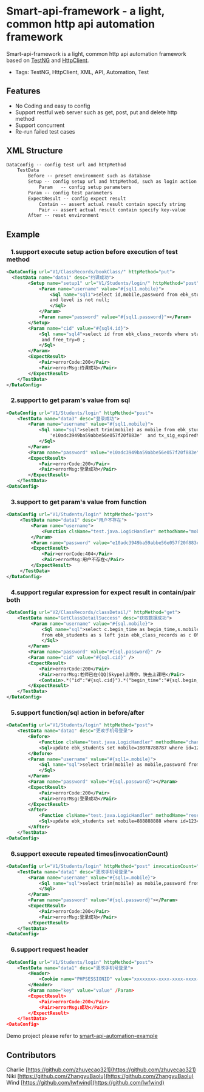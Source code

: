 # Smart-api-framework - a light, common http api automation framework

Smart-api-framework is a light, common http api automation framework based on [TestNG](http://testng.org/doc/index.html) and [HttpClient](http://hc.apache.org/httpcomponents-client-ga/).

* Tags: TestNG, HttpClient, XML, API, Automation, Test

## Features

* No Coding and easy to config
* Support restful web server such as get, post, put and delete http method
* Support concurrent
* Re-run failed test cases

## XML Structure
```xml
DataConfig -- config test url and httpMethod
    TestData
        Before -- preset environment such as database
        Setup -- config setup url and httpMethod, such as login action
            Param	-- config setup parameters
        Param -- config test parameters
        ExpectResult -- config expect result
            Contain	-- assert actual result contain specify string
            Pair -- assert actual result contain specify key-value
        After -- reset environment
```
## Example

### &nbsp;&nbsp; 1.support execute setup action before execution of test method
```xml
<DataConfig url="V1/ClassRecords/bookClass/" httpMethod="put">
  <TestData name="data1" desc="约课成功">
        <Setup name="setup1" url="V1/Students/login/" httpMethod="post">
            <Param name="username" value="#{sql1.mobile}">
                <Sql name="sql1">select id,mobile,password from ebk_students where status=1 and acoin>100 
                and level is not null;
                </Sql>
            </Param>
            <Param name="password" value="#{sql1.password}"></Param>
        </Setup>
        <Param name="cid" value="#{sql4.id}">
            <Sql name="sql4">select id from ebk_class_records where status=0 and begin_time>unix_timestamp()
             and free_try=0 ;
            </Sql>
        </Param>
        <ExpectResult>
            <Pair>errorCode:200</Pair>
            <Pair>errorMsg:约课成功</Pair>
        </ExpectResult>
    </TestData>
</DataConfig>
```

### &nbsp;&nbsp; 2.support to get param's value from sql
```xml
<DataConfig url="V1/Students/login" httpMethod="post">
    <TestData name="data3" desc="登录成功">
        <Param name="username" value="#{sql1.mobile}">
            <Sql name="sql">select trim(mobile) as mobile from ebk_students where password =
                'e10adc3949ba59abbe56e057f20f883e'  and tx_sig_expiredtime> curdate()+86400;
            </Sql>
        </Param>
        <Param name="password" value="e10adc3949ba59abbe56e057f20f883e"></Param>
        <ExpectResult>
            <Pair>errorCode:200</Pair>
            <Pair>errorMsg:登录成功</Pair>
        </ExpectResult>
    </TestData>  
<DataConfig>
```
    
### &nbsp;&nbsp; 3.support to get param's value from function
```xml
<DataConfig url="V1/Students/login" httpMethod="post">
     <TestData name="data1" desc="用户不存在">
         <Param name="username">
             <Function clsName="test.java.LogicHandler" methodName="mobileGenerator"></Function>
         </Param>
         <Param name="password" value="e10adc3949ba59abbe56e057f20f883e"></Param>
         <ExpectResult>
             <Pair>errorCode:404</Pair>
             <Pair>errorMsg:用户不存在</Pair>
         </ExpectResult>
     </TestData>
</DataConfig>
```

### &nbsp;&nbsp; 4.support regular expression for expect result in contain/pair both 
```xml
<DataConfig url="V2/ClassRecords/classDetail/" httpMethod="get">
    <TestData name="GetClassDetailSuccess" desc="获取数据成功">
         <Param name="username" value="#{sql.mobile}">
             <Sql name="sql">select c.begin_time as begin_time,s.mobile as mobile ,password,c.id as cid 
             from ebk_students as s left join ebk_class_records as c ON s.id = c.sid limit 100;
             </Sql>
        </Param>
        <Param name="password" value="#{sql.password}" />
        <Param name="cid" value="#{sql.cid}" />
        <ExpectResult>
            <Pair>errorCode:200</Pair>
            <Pair>errorMsg:老师已在(QQ|Skype)上等你，快去上课吧</Pair>
            <Contain>.*("id":"#{sql.cid}").*("begin_time":"#{sql.begin_time}").*</Contain>
        </ExpectResult>
    </TestData>
</DataConfig>
```

### &nbsp;&nbsp; 5.support function/sql action in before/after
```xml
<DataConfig url="V1/Students/login" httpMethod="post">
    <TestData name="data1" desc="更改手机号登录">
        <Before>
            <Function clsName="test.java.LogicHandler" methodName="changeStudentsMobile"/>
            <Sql>update ebk_students set mobile=18078788787 where id=123456;</Sql>
        </Before>
        <Param name="username" value="#{sql1=.mobile}">
            <Sql name="sql">select trim(mobile) as mobile,password from ebk_students where id=123456;
            </Sql>
        </Param>
        <Param name="password" value="#{sql.password}"></Param>
        <ExpectResult>
            <Pair>errorCode:200</Pair>
            <Pair>errorMsg:登录成功</Pair>
        </ExpectResult>
        <After>
            <Function clsName="test.java.LogicHandler" methodName="resertStudentMobile"/>
            <Sql>update ebk_students set mobile=888888888 where id=123456;</Sql>
        </After>
    </TestData>
<DataConfig>
```

### &nbsp;&nbsp; 6.support execute repeated times(invocationCount)
```xml
<DataConfig url="V1/Students/login" httpMethod="post" invocationCount="2000">
    <TestData name="data1" desc="更改手机号登录">
        <Param name="username" value="#{sql1=.mobile}">
            <Sql name="sql">select trim(mobile) as mobile,password from ebk_students where id=123456;
            </Sql>
        </Param>
        <Param name="password" value="#{sql.password}"></Param>
        <ExpectResult>
            <Pair>errorCode:200</Pair>
            <Pair>errorMsg:登录成功</Pair>
        </ExpectResult>
    </TestData>
<DataConfig>
```

### &nbsp;&nbsp; 6.support request header
```xml
<DataConfig url="V1/Students/login" httpMethod="post">
    <TestData name="data1" desc="更改手机号登录">
        <Header>
            <Cookie name="PHPSESSIONID" value="xxxxxxxx-xxxx-xxxx-xxxx-xxxxxxxxxxxx" />
        </Header>
        <Param name="key" value="value" /Param>
        <ExpectResult>
            <Pair>errorCode:200</Pair>
            <Pair>errorMsg:成功</Pair>
        </ExpectResult>
    </TestData>
<DataConfig>
```

Demo project please refer to  [smart-api-automation-example](https://github.com/lwfwind/smart-api-automation-example)

## Contributors
   Charlie [https://github.com/zhuyecao321](https://github.com/zhuyecao321)<br/>
   Niki    [https://github.com/ZhangyuBaolu](https://github.com/ZhangyuBaolu)<br/>
   Wind    [https://github.com/lwfwind](https://github.com/lwfwind)<br/>